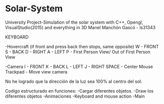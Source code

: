 # Solar-System
University Project-Simulation of the solar system with C++, Opengl, VisualStudio(2015) and everything in 3D
Manel Manchón Gascó - ls31343

KEYBOARD

-Hovercraft (if front and press back then stops, same opposite)
W - FRONT
S - BACK
D - RIGHT
A - LEFT
P - First Person View/ Out of First Person View

-Camera
I - FRONT
K - BACK
L - LEFT
J - RIGHT
SPACE - Center Mouse
Trackpad - Move view camera

No he logrado que la dirección de la luz sea 100% al centro del sol.

Codigo estructurado en funciones:
-Cargar diferentes objetos.
-Draw los diferentes objetos
-Animaciones
-Keyboard and mouse action
-Main
